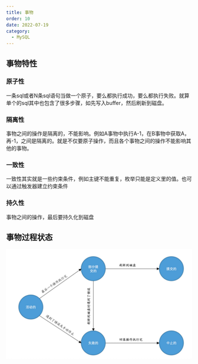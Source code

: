 ```yaml
---
title: 事物
order: 10
date: 2022-07-19
category:
  - MySQL
---
```


## 事物特性

### 原子性

一条sql或者N条sql语句当做一个原子，要么都执行成功，要么都执行失败。就算单个的sql其中也包含了很多步骤，如先写入buffer，然后刷新到磁盘。

### 隔离性

事物之间的操作是隔离的，不能影响。例如A事物中执行A-1，在B事物中获取A，再-1，之间是隔离的。就是不仅要原子操作，而且各个事物之间的操作不能影响其他的事物。

### 一致性

一致性其实就是一些约束条件，例如主键不能重复，枚举只能是定义里的值。也可以通过触发器建立约束条件

### 持久性

事物之间的操作，最后要持久化到磁盘


## 事物过程状态

![事物状态](./assets/trans.jpg)

